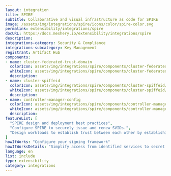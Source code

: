 ```yaml
---
layout: integration
title: SPIRE
subtitle: Collaborative and visual infrastructure as code for SPIRE
image: /assets/img/integrations/spire/icons/color/spire-color.svg
permalink: extensibility/integrations/spire
docURL: https://docs.meshery.io/extensibility/integrations/spire
description: 
integrations-category: Security & Compliance
integrations-subcategory: Key Management
registrant: Artifact Hub
components: 
- name: cluster-federated-trust-domain
  colorIcon: assets/img/integrations/spire/components/cluster-federated-trust-domain/icons/color/cluster-federated-trust-domain-color.svg
  whiteIcon: assets/img/integrations/spire/components/cluster-federated-trust-domain/icons/white/cluster-federated-trust-domain-white.svg
  description: 
- name: cluster-spiffeid
  colorIcon: assets/img/integrations/spire/components/cluster-spiffeid/icons/color/cluster-spiffeid-color.svg
  whiteIcon: assets/img/integrations/spire/components/cluster-spiffeid/icons/white/cluster-spiffeid-white.svg
  description: 
- name: controller-manager-config
  colorIcon: assets/img/integrations/spire/components/controller-manager-config/icons/color/controller-manager-config-color.svg
  whiteIcon: assets/img/integrations/spire/components/controller-manager-config/icons/white/controller-manager-config-white.svg
  description: 
featureList: [
  "SPIRE design and deployment best practices",
  "Configure SPIRE to securely issue and renew SVIDs.",
  "Design workloads to establish trust between each other by establishing an mTLS connection or by signing and verifying a JWT token."
]
howItWorks: "Configure your signing framework"
howItWorksDetails: "Simplify access from identified services to secret stores, databases, services meshes and cloud provider services."
language: en
list: include
type: extensibility
category: integrations
---
```


